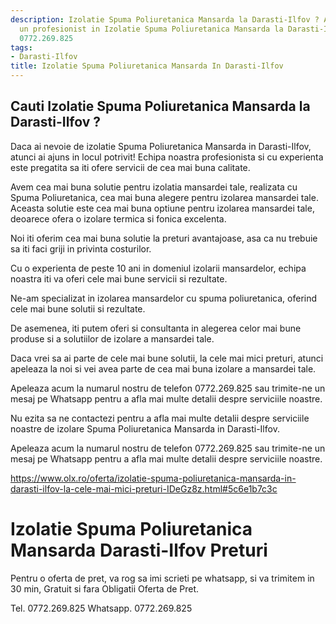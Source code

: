```yaml
---
description: Izolatie Spuma Poliuretanica Mansarda la Darasti-Ilfov ? Ai nevoie de
  un profesionist in Izolatie Spuma Poliuretanica Mansarda la Darasti-Ilfov. tel.
  0772.269.825
tags:
- Darasti-Ilfov
title: Izolatie Spuma Poliuretanica Mansarda In Darasti-Ilfov
---
```



## Cauti Izolatie Spuma Poliuretanica Mansarda la Darasti-Ilfov ?

Daca ai nevoie de izolatie Spuma Poliuretanica Mansarda in Darasti-Ilfov, atunci ai ajuns in locul potrivit! Echipa noastra profesionista si cu experienta este pregatita sa iti ofere servicii de cea mai buna calitate. 

Avem cea mai buna solutie pentru izolatia mansardei tale, realizata cu Spuma Poliuretanica, cea mai buna alegere pentru izolarea mansardei tale. Aceasta solutie este cea mai buna optiune pentru izolarea mansardei tale, deoarece ofera o izolare termica si fonica excelenta. 

Noi iti oferim cea mai buna solutie la preturi avantajoase, asa ca nu trebuie sa iti faci griji in privinta costurilor. 

Cu o experienta de peste 10 ani in domeniul izolarii mansardelor, echipa noastra iti va oferi cele mai bune servicii si rezultate. 

Ne-am specializat in izolarea mansardelor cu spuma poliuretanica, oferind cele mai bune solutii si rezultate. 

De asemenea, iti putem oferi si consultanta in alegerea celor mai bune produse si a solutiilor de izolare a mansardei tale. 

Daca vrei sa ai parte de cele mai bune solutii, la cele mai mici preturi, atunci apeleaza la noi si vei avea parte de cea mai buna izolare a mansardei tale. 

Apeleaza acum la numarul nostru de telefon 0772.269.825 sau trimite-ne un mesaj pe Whatsapp pentru a afla mai multe detalii despre serviciile noastre. 

Nu ezita sa ne contactezi pentru a afla mai multe detalii despre serviciile noastre de izolare Spuma Poliuretanica Mansarda in Darasti-Ilfov. 

Apeleaza acum la numarul nostru de telefon 0772.269.825 sau trimite-ne un mesaj pe Whatsapp pentru a afla mai multe detalii despre serviciile noastre. 

https://www.olx.ro/oferta/izolatie-spuma-poliuretanica-mansarda-in-darasti-ilfov-la-cele-mai-mici-preturi-IDeGz8z.html#5c6e1b7c3c

# Izolatie Spuma Poliuretanica Mansarda Darasti-Ilfov Preturi
Pentru o oferta de pret, va rog sa imi scrieti pe whatsapp, si va trimitem in 30 min, Gratuit si fara Obligatii Oferta de Pret.

Tel. 0772.269.825
Whatsapp. 0772.269.825